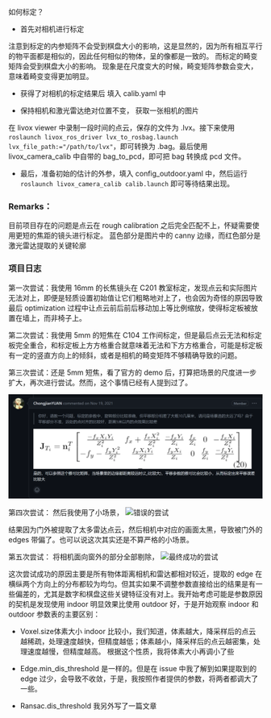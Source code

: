 如何标定？
- 首先对相机进行标定

注意到标定的内参矩阵不会受到棋盘大小的影响，这是显然的，因为所有相互平行的物平面都是相似的，因此任何相似的物体，呈的像都是一致的。
而标定的畸变矩阵会受到棋盘大小的影响。
现象是在尺度变大的时候，畸变矩阵参数会变大，意味着畸变变得更加明显。

- 获得了对相机的标定结果后
填入 calib.yaml 中

- 保持相机和激光雷达绝对位置不变，
获取一张相机的图片

在 livox viewer 中录制一段时间的点云，保存的文件为 .lvx。接下来使用 `roslaunch livox_ros_driver lvx_to_rosbag.launch lvx_file_path:="/path/to/lvx"`，即可转换为 .bag。最后使用 livox_camera_calib 中自带的 bag_to_pcd，即可把 bag 转换成 pcd 文件。

- 最后，准备初始的估计的外参，填入 config_outdoor.yaml 中，然后运行 `roslaunch livox_camera_calib calib.launch` 即可等待结果出现。


### Remarks：
目前项目存在的问题是点云在 rough calibration 之后完全匹配不上，怀疑需要使用更短的焦距的镜头进行标定。
蓝色部分是图片中的 canny 边缘，而红色部分是激光雷达提取的关键轮廓


### 项目日志
第一次尝试：我使用 16mm 的长焦镜头在 C201 教室标定，发现点云和实际图片无法对上，即便是轻质设置初始值让它们粗略地对上了，也会因为奇怪的原因导致最后 optimization 过程中让点云前后前后移动加上等比例缩放，使得标定板被放置在墙上，而非椅子上。

第二次尝试：我使用 5mm 的短焦在 C104 工作间标定，但是最后点云无法和标定板完全重合，和标定板上方方格重合就意味着无法和下方方格重合，可能是标定板有一定的竖直方向上的倾斜，或者是相机的畸变矩阵不够精确导致的问题。

第三次尝试：还是 5mm 短焦，看了官方的 demo 后，打算把场景的尺度进一步扩大，再次进行尝试。然而，这个事情已经有人提到过了。

![错误的尝试](pics/image.png)

第四次尝试：
然后我使用了小场景，
![错误的尝试](pics/scenario.bmp)

结果因为门外被提取了太多雷达点云，然后相机中对应的画面太黑，导致被门外的 edges 带偏了。也可以说这次其实还是不算严格的小场景。

第五次尝试：
将相机面向窗外的部分全部剔除，
![最终成功的尝试](pics/scenario2.bmp)

这次尝试成功的原因主要是所有物体距离相机和雷达都相对较近，提取的 edge 在横纵两个方向上的分布都较为均匀。但其实如果不调整参数直接给出的结果是有一些偏差的，尤其是数字和棋盘这些关键特征没有对上。我开始考虑可能是参数原因的契机是发现使用 indoor 明显效果比使用 outdoor 好，于是开始观察 indoor 和 outdoor 参数表的主要区别：
- Voxel.size体素大小 indoor 比较小，我们知道，体素越大，降采样后的点云越稀疏，处理速度越快，但精度越低；体素越小，降采样后的点云越密集，处理速度越慢，但精度越高。
根据这个性质，我将体素大小再调小了些

- Edge.min_dis_threshold 是一样的。但是在 issue 中我了解到如果提取到的 edge 过少，会导致不收敛，于是，我按照作者提供的参数，将两者都调大了一些。

- Ransac.dis_threshold 我另外写了一篇文章
